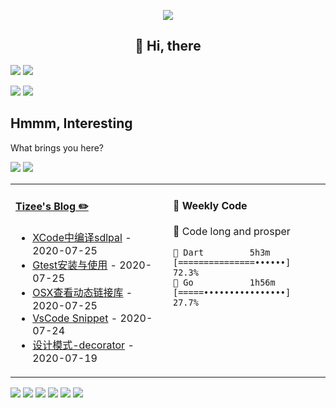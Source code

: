 <div align="center">

![](https://user-images.githubusercontent.com/33030965/134546312-71b38a4a-e868-4a81-8160-1f1d92de947f.gif)
<h2>👋 Hi, there</h2>

</div>

![](https://img.shields.io/badge/Arch_Linux-1793D1?style=for-the-badge&logo=arch-linux&logoColor=white)
![](https://img.shields.io/badge/mac%20os-000000?style=for-the-badge&logo=apple&logoColor=white)
 
![](https://img.shields.io/badge/NeoVim-%2357A143.svg?&style=for-the-badge&logo=neovim&logoColor=white)
![](https://img.shields.io/badge/Emacs-%237F5AB6.svg?&style=for-the-badge&logo=gnu-emacs&logoColor=white)

## Hmmm, Interesting
What brings you here? 

[![](https://img.shields.io/badge/pgp-keybase-red?style=for-the-badge)](https://keybase.io/tizee)
[![](https://img.shields.io/badge/Github%20PGP-B630%200E23%20F0D9%201CA4%200C2A%20%206CAC%20DBDC%20A222%203667%2010D2-GREEN?style=for-the-badge)](https://gist.github.com/tizee/e0b20a539cefb9158e24042b51d40c74/raw/d25b162bf17be75107d991303a749419e9cd75b5/Github_public_key.asc)


<table>
<tr>
<td valign="top" width="50%">

#### <a href="https://tizee.github.io" target="_blank"> Tizee's Blog ✏️</a>

<!-- rss-start -->
- <a href="https://tizee.github.io/post/338b5877a9774cf519693a4c3443a5c3" target="_blank">XCode中编译sdlpal</a> - 2020-07-25
- <a href="https://tizee.github.io/post/d8c9d63e70d1c38b25fd872439f822b6" target="_blank">Gtest安装与使用</a> - 2020-07-25
- <a href="https://tizee.github.io/post/90b11a694f6e8f86b2d474182bcb084a" target="_blank">OSX查看动态链接库</a> - 2020-07-25
- <a href="https://tizee.github.io/post/a9bed2b3a3e779a8840404792c199920" target="_blank">VsCode Snippet</a> - 2020-07-24
- <a href="https://tizee.github.io/post/eb910901198bc5fbcb7c94de06a925c1" target="_blank">设计模式-decorator</a> - 2020-07-19

<!-- rss-end -->
</td>

<td valign="top" width="50%">

#### 👾 Weekly Code
<!-- wakatime-start -->
🖖 Code long and prosper
```text
🦄 Dart         5h3m   [===============••••••] 72.3%
🥇 Go           1h56m  [=====••••••••••••••••] 27.7%
```

<!-- wakatime-end -->
</td>
</tr>
<table>

![](https://img.shields.io/badge/TypeScript-007ACC?style=for-the-badge&logo=typescript&logoColor=white)
![](https://img.shields.io/badge/JavaScript-323330?style=for-the-badge&logo=javascript&logoColor=F7DF1E)
![](https://img.shields.io/badge/Python-3776AB?style=for-the-badge&logo=python&logoColor=white)
![](https://img.shields.io/badge/Go-00ADD8?style=for-the-badge&logo=go&logoColor=white)
![](https://img.shields.io/badge/Rust-black?style=for-the-badge&logo=rust&logoColor=#E57324)
![](https://img.shields.io/badge/Dart-0175C2?style=for-the-badge&logo=dart&logoColor=white)
